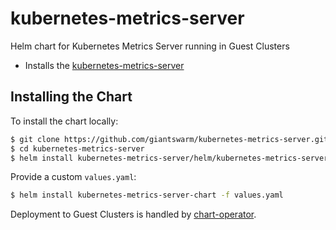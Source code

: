 # kubernetes-metrics-server
Helm chart for Kubernetes Metrics Server running in Guest Clusters


* Installs the [kubernetes-metrics-server](https://github.com/kubernetes-incubator/metrics-server)

## Installing the Chart

To install the chart locally:

```bash
$ git clone https://github.com/giantswarm/kubernetes-metrics-server.git
$ cd kubernetes-metrics-server
$ helm install kubernetes-metrics-server/helm/kubernetes-metrics-server-chart
```

Provide a custom `values.yaml`:

```bash
$ helm install kubernetes-metrics-server-chart -f values.yaml
```

Deployment to Guest Clusters is handled by [chart-operator](https://github.com/giantswarm/chart-operator).
